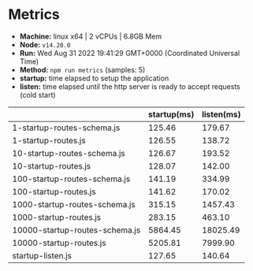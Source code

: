 # Metrics
* __Machine:__ linux x64 | 2 vCPUs | 6.8GB Mem
* __Node:__ `v14.20.0`
* __Run:__ Wed Aug 31 2022 19:41:29 GMT+0000 (Coordinated Universal Time)
* __Method:__ `npm run metrics` (samples: 5)
* __startup:__ time elapsed to setup the application
* __listen:__ time elapsed until the http server is ready to accept requests (cold start)

| | startup(ms) | listen(ms) |
|-| -       | -      |
| 1-startup-routes-schema.js | 125.46 | 179.67 |
| 1-startup-routes.js | 126.55 | 138.72 |
| 10-startup-routes-schema.js | 126.67 | 193.52 |
| 10-startup-routes.js | 128.07 | 142.00 |
| 100-startup-routes-schema.js | 141.19 | 334.99 |
| 100-startup-routes.js | 141.62 | 170.02 |
| 1000-startup-routes-schema.js | 315.15 | 1457.43 |
| 1000-startup-routes.js | 283.15 | 463.10 |
| 10000-startup-routes-schema.js | 5864.45 | 18025.49 |
| 10000-startup-routes.js | 5205.81 | 7999.90 |
| startup-listen.js | 127.65 | 140.64 |

